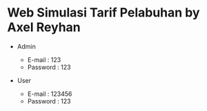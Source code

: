# Web Simulasi Tarif Pelabuhan by Axel Reyhan

- Admin

  - E-mail : 123
  - Password : 123

- User

  - E-mail : 123456
  - Password : 123
